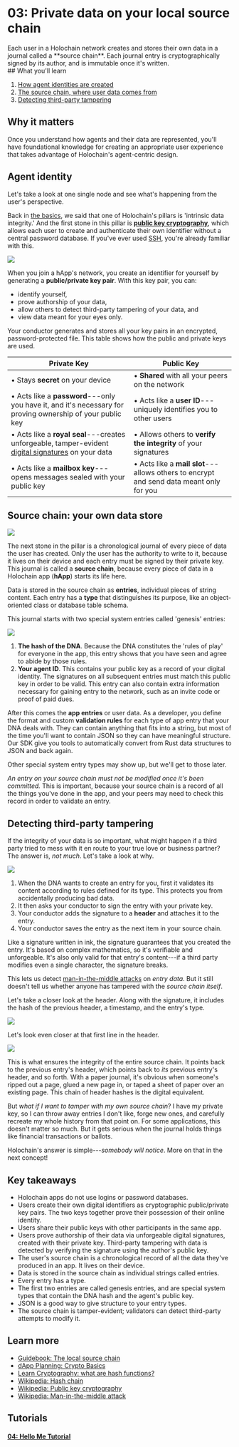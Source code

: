 # 03: Private data on your local source chain

<div class="coreconcepts-intro" markdown=1>
Each user in a Holochain network creates and stores their own data in a journal called a **source chain**. Each journal entry is cryptographically signed by its author, and is immutable once it's written.
</div>

<div class="coreconcepts-orientation" markdown=1>
## What you'll learn

1. [How agent identities are created](#agent-identity)
2. [The source chain, where user data comes from](#source-chain-your-own-data-store)
3. [Detecting third-party tampering](#detecting-third-party-tampering)

## Why it matters

Once you understand how agents and their data are represented, you'll have foundational knowledge for creating an appropriate user experience that takes advantage of Holochain's agent-centric design.
</div>

## Agent identity

Let's take a look at one single node and see what's happening from the user's perspective.

Back in [the basics](/concepts/1_the_basics), we said that one of Holochain's pillars is 'intrinsic data integrity.' And the first stone in this pillar is [**public key cryptography**](https://en.wikipedia.org/wiki/Public-key_cryptography), which allows each user to create and authenticate their own identifier without a central password database. If you've ever used [SSH](https://en.wikipedia.org/wiki/Secure_Shell), you're already familiar with this.

![](https://i.imgur.com/VHTb6yi.png)

When you join a hApp's network, you create an identifier for yourself by generating a **public/private key pair**. With this key pair, you can:

* identify yourself,
* prove authorship of your data,
* allow others to detect third-party tampering of your data, and
* view data meant for your eyes only.

Your conductor generates and stores all your key pairs in an encrypted, password-protected file. This table shows how the public and private keys are used.

|                                                                      Private Key                                                                      |                                        Public Key                                       |
|-------------------------------------------------------------------------------------------------------------------------------------------------------|-----------------------------------------------------------------------------------------|
| • Stays **secret** on your device                                                                                                                     | • **Shared** with all your peers on the network                                         |
| • Acts like a **password**---only you have it, and it's necessary for proving ownership of your public key                                            | • Acts like a **user ID**---uniquely identifies you to other users                      |
| • Acts like a **royal seal**---creates unforgeable, tamper-evident [digital signatures](https://en.wikipedia.org/wiki/Digital_signature) on your data | • Allows others to **verify the integrity** of your signatures                          |
| • Acts like a **mailbox key**---opens messages sealed with your public key                                                                            | • Acts like a **mail slot**---allows others to encrypt and send data meant only for you |

## Source chain: your own data store

![](https://i.imgur.com/3wXR4G7.png)

The next stone in the pillar is a chronological journal of every piece of data the user has created. Only the user has the authority to write to it, because it lives on their device and each entry must be signed by their private key. This journal is called a **source chain**, because every piece of data in a Holochain app (**hApp**) starts its life here.

Data is stored in the source chain as **entries**, individual pieces of string content. Each entry has a **type** that distinguishes its purpose, like an object-oriented class or database table schema.

This journal starts with two special system entries called 'genesis' entries:

![](https://i.imgur.com/wDAn5zr.png)

1. **The hash of the DNA**. Because the DNA constitutes the 'rules of play' for everyone in the app, this entry shows that you have seen and agree to abide by those rules.
2. **Your agent ID**. This contains your public key as a record of your digital identity. The signatures on all subsequent entries must match this public key in order to be valid. This entry can also contain extra information necessary for gaining entry to the network, such as an invite code or proof of paid dues.

After this comes the **app entries** or user data. As a developer, you define the format and custom **validation rules** for each type of app entry that your DNA deals with. They can contain anything that fits into a string, but most of the time you'll want to contain JSON so they can have meaningful structure. Our SDK give you tools to automatically convert from Rust data structures to JSON and back again.

Other special system entry types may show up, but we'll get to those later.

_An entry on your source chain must not be modified once it's been committed._ This is important, because your source chain is a record of all the things you've done in the app, and your peers may need to check this record in order to validate an entry.

## Detecting third-party tampering

If the integrity of your data is so important, what might happen if a third party tried to mess with it en route to your true love or business partner? The answer is, _not much_. Let's take a look at why.

![](https://i.imgur.com/MxAX5SG.png)

1. When the DNA wants to create an entry for you, first it validates its content according to rules defined for its type. This protects you from accidentally producing bad data.
2. It then asks your conductor to sign the entry with your private key.
3. Your conductor adds the signature to a **header** and attaches it to the entry.
4. Your conductor saves the entry as the next item in your source chain.

Like a signature written in ink, the signature guarantees that you created the entry. It's based on complex mathematics, so it's verifiable and unforgeable. It's also only valid for that entry's content---if a third party modifies even a single character, the signature breaks.

This lets us detect [man-in-the-middle attacks](https://en.wikipedia.org/wiki/Man-in-the-middle_attack) on _entry data_. But it still doesn't tell us whether anyone has tampered with the _source chain itself_.

Let's take a closer look at the header. Along with the signature, it includes the hash of the previous header, a timestamp, and the entry's type.

![](https://i.imgur.com/3AOXfVf.png)

Let's look even closer at that first line in the header.

![](https://i.imgur.com/UgMgYq3.png)

This is what ensures the integrity of the entire source chain. It points back to the previous entry's header, which points back to _its_ previous entry's header, and so forth. With a paper journal, it's obvious when someone's ripped out a page, glued a new page in, or taped a sheet of paper over an existing page. This chain of header hashes is the digital equivalent.

But _what if I want to tamper with my own source chain_? I have my private key, so I can throw away entries I don't like, forge new ones, and carefully recreate my whole history from that point on. For some applications, this doesn't matter so much. But it gets serious when the journal holds things like financial transactions or ballots.

Holochain's answer is simple---_somebody will notice_. More on that in the next concept!

## Key takeaways

* Holochain apps do not use logins or password databases.
* Users create their own digital identifiers as cryptographic public/private key pairs. The two keys together prove their possession of their online identity.
* Users share their public keys with other participants in the same app.
* Users prove authorship of their data via unforgeable digital signatures, created with their private key. Third-party tampering with data is detected by verifying the signature using the author's public key.
* The user's source chain is a chronological record of all the data they've produced in an app. It lives on their device.
* Data is stored in the source chain as individual strings called entries.
* Every entry has a type.
* The first two entries are called genesis entries, and are special system types that contain the DNA hash and the agent's public key.
* JSON is a good way to give structure to your entry types.
* The source chain is tamper-evident; validators can detect third-party attempts to modify it.

## Learn more

* [Guidebook: The local source chain](../../guide/zome/read_and_write#the-local-source-chain-headers-and-entries)
* [dApp Planning: Crypto Basics](https://medium.com/holochain/dapp-planning-crypto-basics-8bd1073cbe19)
* [Learn Cryptography: what are hash functions?](https://learncryptography.com/hash-functions/what-are-hash-functions)
* [Wikipedia: Hash chain](https://en.wikipedia.org/wiki/Hash_chain)
* [Wikipedia: Public key cryptography](https://en.wikipedia.org/wiki/Public-key_cryptography)
* [Wikipedia: Man-in-the-middle attack](https://en.wikipedia.org/wiki/Man-in-the-middle_attack)

## Tutorials

<div class="h-tile-container">
    <div class="h-tile tile-alt tile-tutorials">
        <a href="../../tutorials/coreconcepts/hello_me">
            <h4>04: Hello Me Tutorial</h4>
        </a>
    </div>
</div>
